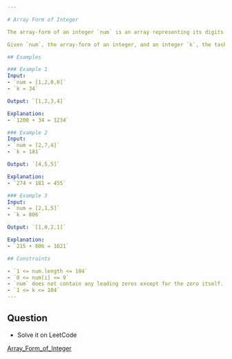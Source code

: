 ```yaml
---

# Array Form of Integer

The array-form of an integer `num` is an array representing its digits in left-to-right order.

Given `num`, the array-form of an integer, and an integer `k`, the task is to return the array-form of the integer `num + k`.

## Examples

### Example 1
Input: 
- `num = [1,2,0,0]`
- `k = 34`

Output: `[1,2,3,4]`

Explanation: 
- `1200 + 34 = 1234`

### Example 2
Input: 
- `num = [2,7,4]`
- `k = 181`

Output: `[4,5,5]`

Explanation: 
- `274 + 181 = 455`

### Example 3
Input: 
- `num = [2,1,5]`
- `k = 806`

Output: `[1,0,2,1]`

Explanation: 
- `215 + 806 = 1021`

## Constraints

- `1 <= num.length <= 104`
- `0 <= num[i] <= 9`
- `num` does not contain any leading zeros except for the zero itself.
- `1 <= k <= 104`
---
```


## Question

- Solve it on LeetCode

[Array_Form_of_Integer](https://leetcode.com/problems/add-to-array-form-of-integer/description/)
